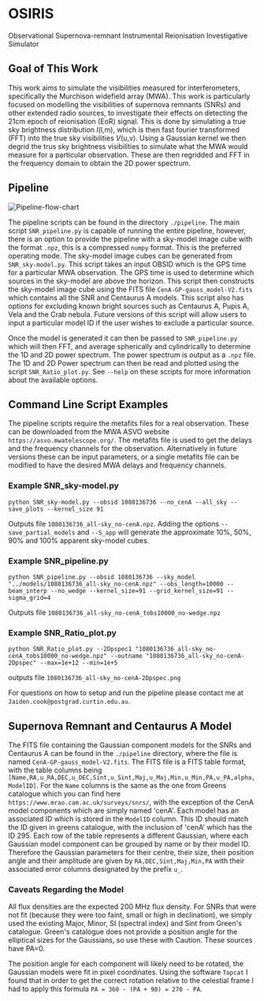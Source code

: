 # OSIRIS
Observational Supernova-remnant Instrumental Reionisation Investigative Simulator


## Goal of This Work

This work aims to simulate the visibilities measured for interferometers, specifically the Murchison widefield array (MWA). This work is particularly focused on modelling the visibilities of supernova remnants (SNRs) and other extended radio sources, to investigate their effects on detecting the 21cm epoch of reionisation (EoR) signal. This is done by simulating a true sky brightness distribution _I_(l,m), which is then fast fourier transformed (FFT) into the true sky visibilities _V_(u,v). Using a Gaussian kernel we then degrid the trus sky brightness visibilities to simulate what the MWA would measure for a particular observation. These are then regridded and FFT in the frequency domain to obtain the 2D power spectrum.


## Pipeline

![Pipeline-flow-chart](https://user-images.githubusercontent.com/43106834/158518789-ac0d5416-4f02-4ca0-a929-7b511b59f8a7.png)

The pipeline scripts can be found in the directory ```./pipeline```. The main script ```SNR_pipeline.py``` is capable of running the entire pipeline, however, there is an option to provide the pipeline with a sky-model image cube with the format ```.npz```, this is a compressed ```numpy``` format. This is the preferred operating mode. The sky-model image cubes can be generated from ```SNR_sky-model.py```. This script takes an input OBSID which is the GPS time for a particular MWA observation. The GPS time is used to determine which sources in the sky-model are above the horizon. This script then constructs the sky-model image cube using the FITS file ```CenA-GP-gauss_model-V2.fits``` which contains all the SNR and Centaurus A models. This script also has options for excluding known bright sources such as Centaurus A, Pupis A, Vela and the Crab nebula. Future versions of this script will allow users to input a particular model ID if the user wishes to exclude a particular source.

Once the model is generated it can then be passed to ```SNR_pipeline.py``` which will then FFT, and average spherically and cylindrically to determine the 1D and 2D power spectrum. The power spectrum is output as a ```.npz``` file. The 1D and 2D Power spectrum can then be read and plotted using the script ```SNR_Ratio_plot.py```. See ```--help``` on these scripts for more information about the available options.

## Command Line Script Examples

The pipeline scripts require the metafits files for a real observation. These can be downloaded from the MWA ASVO website ```https://asvo.mwatelescope.org/```. The metafits file is used to get the delays and the frequency channels for the observation. Alternatively in future versions these can be input parameters, or a single metafits file can be modified to have the desired MWA delays and frequency channels. 

### Example SNR_sky-model.py
```python SNR_sky-model.py --obsid 1080136736 --no_cenA --all_sky --save_plots --kernel_size 91```

Outputs file ```1080136736_all-sky_no-cenA.npz```. Adding the options ```--save_partial_models``` and ```--S_app``` will generate the approximate 10%, 50%, 90% and 100% apparent sky-model cubes.

### Example SNR_pipeline.py
```python SNR_pipeline.py --obsid 1080136736 --sky_model "../models/1080136736_all-sky_no-cenA.npz" --obs_length=10000 --beam_interp --no_wedge --kernel_size=91 --grid_kernel_size=91 --sigma_grid=4```

Outputs file ```1080136736_all-sky_no-cenA_tobs10000_no-wedge.npz```

### Example SNR_Ratio_plot.py

```python SNR_Ratio_plot.py --2Dpspec1 "1080136736_all-sky_no-cenA_tobs10000_no-wedge.npz" --outname "1080136736_all-sky_no-cenA-2Dpspec" --max=1e+12 --min=1e+5```

outputs file ```1080136736_all-sky_no-cenA-2Dpspec.png```

For questions on how to setup and run the pipeline please contact me at ```Jaiden.cook@postgrad.curtin.edu.au```.

## Supernova Remnant and Centaurus A Model

The FITS file containing the Gaussian component models for the SNRs and Centaurus A can be found in the ```./pipeline``` directory, where the file is named ```CenA-GP-gauss_model-V2.fits```. The FITS file is a FITS table format, with the table columns being ```[Name,RA,u_RA,DEC,u_DEC,Sint,u_Sint,Maj,u_Maj,Min,u_Min,PA,u_PA,alpha,ModelID]```. For the ```Name``` columns is the same as the one from Greens catalogue which you can find here ```https://www.mrao.cam.ac.uk/surveys/snrs/```, with the exception of the CenA model components which are simply named 'cenA'. Each model has an associated ID which is stored in the ```ModelID``` column. This ID should match the ID given in greens catalogue, with the inclusion of 'cenA' which has the ID 295. Each row of the table represents a different Gaussian, where each Gaussian model component can be grouped by name or by their model ID. Therefore the Gaussian parameters for their centre, their size, their position angle and their amplitude are given by ```RA,DEC,Sint,Maj,Min,PA``` with their associated error columns designated by the prefix ```u_```.

### Caveats Regarding the Model
All flux densities are the expected 200 MHz flux density. For SNRs that were not fit (because they were too faint, small or high in declination), we simply used the existing Major, Minor, SI (spectral index) and Sint from Green's catalogue. Green's catalogue does not provide a position angle for the elliptical sizes for the Gaussians, so use these with Caution. These sources have PA=0. 

The position angle for each component will likely need to be rotated, the Gaussian models were fit in pixel coordinates. Using the software ```Topcat``` I found that in order to get the correct rotation relative to the celestial frame I had to apply this formula ```PA = 360 - (PA + 90) = 270 - PA```. 
